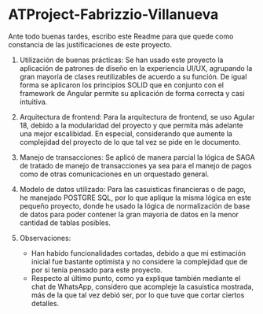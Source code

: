 # ATProject-Fabrizzio-Villanueva

Ante todo buenas tardes, escribo este Readme para que quede como constancia de las justificaciones de este proyecto.

1. Utilización de buenas prácticas: Se han usado este proyecto la aplicación de patrones de diseño en la experiencia UI/UX, agrupando la gran mayoría de clases reutilizables de acuerdo a su función. De igual forma se aplicaron los principios SOLID que en conjunto con el framework de Angular permite su aplicación de forma correcta y casi intuitiva.

2. Arquitectura de frontend: Para la arquitectura de frontend, se uso Agular 18, debido a la modularidad del proyecto y que permita más adelante una mejor escalibidad. En especial, considerando que aumente la complejidad del proyecto de lo que tal vez se pide en le documento.

3. Manejo de transacciones: Se aplicó de manera parcial la lógica de SAGA de tratado de manejo de transacciones ya sea para el manejo de pagos como de otras comunicaciones en un orquestado general.
  
4. Modelo de datos utilizado: Para las casuisticas financieras o de pago, he manejado POSTGRE SQL, por lo que aplique la misma lógica en este pequeño proyecto, donde he usado la lógica de normalización de base de datos para poder contener la gran mayoria de datos en la menor cantidad de tablas posibles.

5. Observaciones:
      - Han habido funcionalidades cortadas, debido a que mi estimación inicial fue bastante optimista y no considere la complejidad que de por si tenía pensado para este proyecto.
      - Respecto al último punto, como ya explique también mediante el chat de WhatsApp, considero que acompleje la casuistica mostrada, más de la que tal vez debió ser, por lo que tuve que cortar ciertos detalles.



